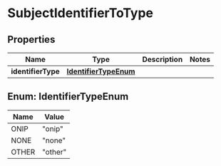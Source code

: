 # SubjectIdentifierToType

## Properties
Name | Type | Description | Notes
------------ | ------------- | ------------- | -------------
**identifierType** | [**IdentifierTypeEnum**](#IdentifierTypeEnum) |  | 

<a name="IdentifierTypeEnum"></a>
## Enum: IdentifierTypeEnum
Name | Value
---- | -----
ONIP | &quot;onip&quot;
NONE | &quot;none&quot;
OTHER | &quot;other&quot;

